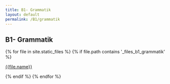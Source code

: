 ```yaml
---
title: B1- Grammatik
layout: default
permalink: /B1/grammatik
---
```


## B1- Grammatik
<div>
{% for file in site.static_files %}
    {% if file.path contains '_files_b1_grammatik' %}   
        <p> 
            <a href="{{site.url}}{{file.path}}">{{file.name}}</a>
        </p>
    {% endif %}
{% endfor %}
</div>